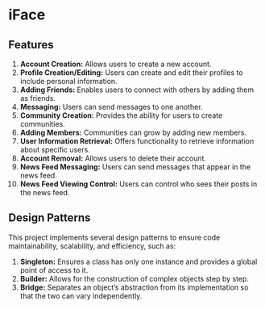 # iFace
## Features

1. **Account Creation:** Allows users to create a new account.
2. **Profile Creation/Editing:** Users can create and edit their profiles to include personal information.
3. **Adding Friends:** Enables users to connect with others by adding them as friends.
4. **Messaging:** Users can send messages to one another.
5. **Community Creation:** Provides the ability for users to create communities.
6. **Adding Members:** Communities can grow by adding new members.
7. **User Information Retrieval:** Offers functionality to retrieve information about specific users.
8. **Account Removal:** Allows users to delete their account.
9. **News Feed Messaging:** Users can send messages that appear in the news feed.
10. **News Feed Viewing Control:** Users can control who sees their posts in the news feed.

## Design Patterns

This project implements several design patterns to ensure code maintainability, scalability, and efficiency, such as:

1. **Singleton:** Ensures a class has only one instance and provides a global point of access to it.
2. **Builder:** Allows for the construction of complex objects step by step.
3. **Bridge:** Separates an object’s abstraction from its implementation so that the two can vary independently.
